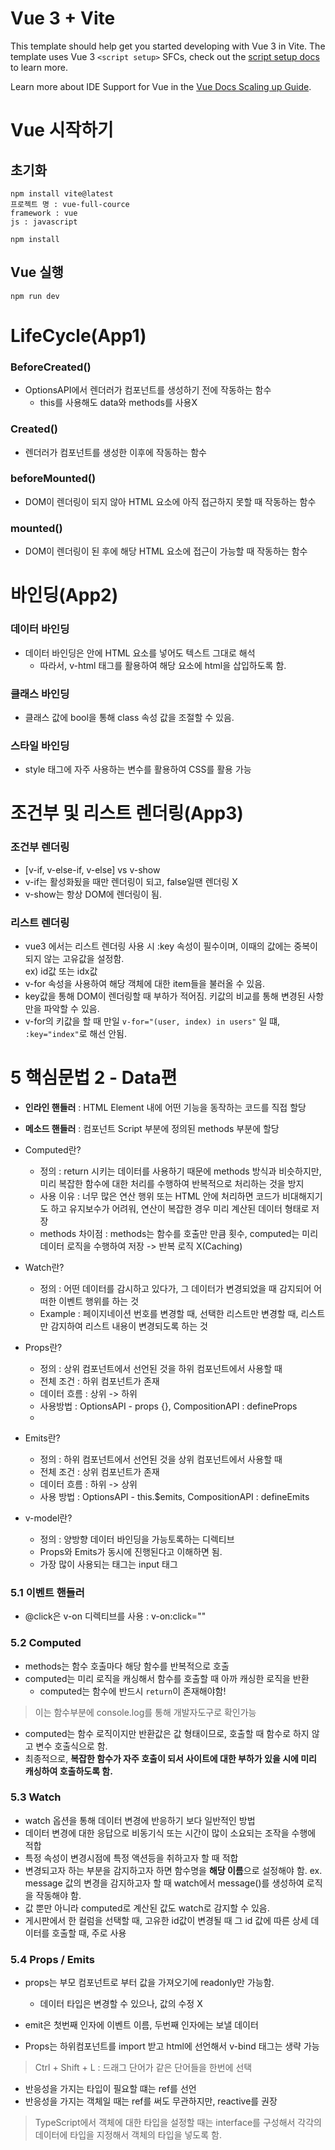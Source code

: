 # Vue 3 + Vite

This template should help get you started developing with Vue 3 in Vite. The template uses Vue 3 `<script setup>` SFCs, check out the [script setup docs](https://v3.vuejs.org/api/sfc-script-setup.html#sfc-script-setup) to learn more.

Learn more about IDE Support for Vue in the [Vue Docs Scaling up Guide](https://vuejs.org/guide/scaling-up/tooling.html#ide-support).

# Vue 시작하기
## 초기화
```
npm install vite@latest
프로젝트 명 : vue-full-cource
framework : vue
js : javascript
```

```
npm install
```

## Vue 실행
```
npm run dev
```

# LifeCycle(App1)
### BeforeCreated()
- OptionsAPI에서 렌더러가 컴포넌트를 생성하기 전에 작동하는 함수
  - this를 사용해도 data와 methods를 사용X

### Created()
- 렌더러가 컴포넌트를 생성한 이후에 작동하는 함수

### beforeMounted() 
- DOM이 렌더링이 되지 않아 HTML 요소에 아직 접근하지 못할 때 작동하는 함수

### mounted()
- DOM이 렌더링이 된 후에 해당 HTML 요소에 접근이 가능할 때 작동하는 함수

# 바인딩(App2)
### 데이터 바인딩
- 데이터 바인딩은 안에 HTML 요소를 넣어도 텍스트 그대로 해석
  - 따라서, v-html 태그를 활용하여 해당 요소에 html을 삽입하도록 함.

### 클래스 바인딩
- 클래스 값에 bool을 통해 class 속성 값을 조절할 수 있음.

### 스타일 바인딩
- style 태그에 자주 사용하는 변수를 활용하여 CSS를 활용 가능

# 조건부 및 리스트 렌더링(App3)
### 조건부 렌더링
- [v-if, v-else-if, v-else] vs v-show
- v-if는 활성화됬을 때만 렌더링이 되고, false일땐 렌더링 X
- v-show는 항상 DOM에 렌더링이 됨.

### 리스트 렌더링
- vue3 에서는 리스트 렌더링 사용 시 :key 속성이 필수이며, 이때의 값에는 중복이 되지 않는 고유값을 설정함.  
ex) id값 또는 idx값 
- v-for 속성을 사용하여 해당 객체에 대한 item들을 불러올 수 있음.
- key값을 통해 DOM이 렌더링할 때 부하가 적어짐. 키값의 비교를 통해 변경된 사항만을 파악할 수 있음.
- v-for의 키값을 할 때 만일 `v-for="(user, index) in users"` 일 떄, `:key="index"`로 해선 안됨.

# 5 핵심문법 2 - Data편
- **인라인 핸들러** : HTML Element 내에 어떤 기능을 동작하는 코드를 직접 할당

- **메소드 핸들러** : 컴포넌트 Script 부분에 정의된 methods 부분에 할당

- Computed란?
  - 정의 : return 시키는 데이터를 사용하기 때문에 methods 방식과 비슷하지만, 미리 복잡한 함수에 대한 처리를 수행하여 반복적으로 처리하는 것을 방지
  - 사용 이유 : 너무 많은 연산 행위 또는 HTML 안에 처리하면 코드가 비대해지기도 하고 유지보수가 어려워, 연산이 복잡한 경우 미리 계산된 데이터 형태로 저장
  - methods 차이점 : methods는 함수를 호출만 만큼 횟수, computed는 미리 데이터 로직을 수행하여 저장 -> 반복 로직 X(Caching)
- Watch란?
  - 정의 : 어떤 데이터를 감시하고 있다가, 그 데이터가 변경되었을 때 감지되어 어떠한 이벤트 행위를 하는 것
  - Example : 페이지네이션 번호를 변경할 때, 선택한 리스트만 변경할 때, 리스트만 감지하여 리스트 내용이 변경되도록 하는 것

- Props란?
  - 정의 : 상위 컴포넌트에서 선언된 것을 하위 컴포넌트에서 사용할 때
  - 전체 조건 : 하위 컴포넌트가 존재
  - 데이터 흐름 : 상위 -> 하위
  - 사용방법 : OptionsAPI - props {}, CompositionAPI : defineProps
  - 

- Emits란?
  - 정의 : 하위 컴포넌트에서 선언된 것을 상위 컴포넌트에서 사용할 때
  - 전체 조건 : 상위 컴포넌트가 존재
  - 데이터 흐름 : 하위 -> 상위
  - 사용 방법 : OptionsAPI - this.$emits, CompositionAPI : defineEmits

- v-model란?
  - 정의 : 양방향 데이터 바인딩을 가능토록하는 디렉티브
  - Props와 Emits가 동시에 진행된다고 이해하면 됨.
  - 가장 많이 사용되는 태그는 input 태그

### 5.1 이벤트 핸들러
- @click은 v-on 디렉티브를 사용 : v-on:click=""

### 5.2 Computed
- methods는 함수 호출마다 해당 함수를 반복적으로 호출
- computed는 미리 로직을 캐싱해서 함수를 호출할 때 아까 캐싱한 로직을 반환
  - computed는 함수에 반드시 `return`이 존재해야함!
> 이는 함수부분에 console.log를 통해 개발자도구로 확인가능
- computed는 함수 로직이지만 반환값은 값 형태이므로, 호출할 때 함수로 하지 않고 변수 호출식으로 함.
- 최종적으로, **복잡한 함수가 자주 호출이 되서 사이트에 대한 부하가 있을 시에 미리 캐싱하여 호출하도록 함.**

### 5.3 Watch
- watch 옵션을 통해 데이터 변경에 반응하기 보다 일반적인 방법
- 데이터 변경에 대한 응답으로 비동기식 또는 시간이 많이 소요되는 조작을 수행에 적합
- 특정 속성이 변경시점에 특정 액션등을 취하고자 할 때 적합
- 변경되고자 하는 부분을 감지하고자 하면 함수명을 **해당 이름**으로 설정해야 함.
ex. message 값의 변경을 감지하고자 할 때 watch에서 message()를 생성하여 로직을 작동해야 함.
- 값 뿐만 아니라 computed로 계산된 값도 watch로 감지할 수 있음.
- 게시판에서 한 컬럼을 선택할 때, 고유한 id값이 변경될 때 그 id 값에 따른 상세 데이터를 호출할 때, 주로 사용

### 5.4 Props / Emits
- props는 부모 컴포넌트로 부터 값을 가져오기에 readonly만 가능함.
  - 데이터 타입은 변경할 수 있으나, 값의 수정 X
- emit은 첫번째 인자에 이벤트 이름, 두번째 인자에는 보낼 데이터

- Props는 하위컴포넌트를 import 받고 html에 선언해서 v-bind 태그는 생략 가능
> Ctrl + Shift + L : 드래그 단어가 같은 단어들을 한번에 선택

- 반응성을 가지는 타입이 필요할 떄는 ref를 선언
- 반응성을 가지는 객체일 때는 ref를 써도 무관하지만, reactive를 권장
> TypeScript에서 객체에 대한 타입을 설정할 때는 interface를 구성해서 각각의 데이터에 타입을 지정해서 객체의 타입을 넣도록 함.

